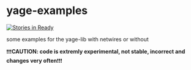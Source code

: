 yage-examples
=============
[![Stories in Ready](https://badge.waffle.io/maxdaten/yage.png?label=ready&title=Ready)](http://waffle.io/maxdaten/yage)

some examples for the yage-lib with netwires or without

:exclamation::exclamation::exclamation:**CAUTION: code is extremly experimental, not stable, incorrect and changes very often**:exclamation::exclamation::exclamation:
